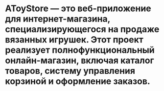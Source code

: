 # AToyStore — это веб-приложение для интернет-магазина, специализирующегося на продаже вязанных игрушек. Этот проект реализует полнофункциональный онлайн-магазин, включая каталог товаров, систему управления корзиной и оформление заказов.

